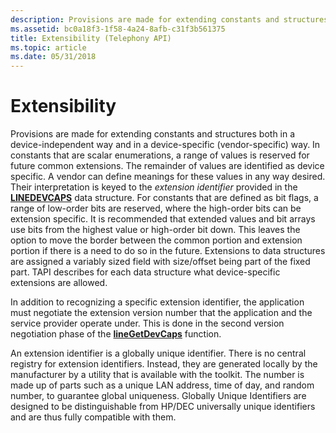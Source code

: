 ```yaml
---
description: Provisions are made for extending constants and structures both in a device-independent way and in a device-specific (vendor-specific) way.
ms.assetid: bc0a18f3-1f58-4a24-8afb-c31f3b561375
title: Extensibility (Telephony API)
ms.topic: article
ms.date: 05/31/2018
---
```


# Extensibility

Provisions are made for extending constants and structures both in a device-independent way and in a device-specific (vendor-specific) way. In constants that are scalar enumerations, a range of values is reserved for future common extensions. The remainder of values are identified as device specific. A vendor can define meanings for these values in any way desired. Their interpretation is keyed to the *extension identifier* provided in the [**LINEDEVCAPS**](/windows/win32/api/tapi/ns-tapi-linedevcaps) data structure. For constants that are defined as bit flags, a range of low-order bits are reserved, where the high-order bits can be extension specific. It is recommended that extended values and bit arrays use bits from the highest value or high-order bit down. This leaves the option to move the border between the common portion and extension portion if there is a need to do so in the future. Extensions to data structures are assigned a variably sized field with size/offset being part of the fixed part. TAPI describes for each data structure what device-specific extensions are allowed.

In addition to recognizing a specific extension identifier, the application must negotiate the extension version number that the application and the service provider operate under. This is done in the second version negotiation phase of the [**lineGetDevCaps**](/windows/win32/api/tapi/nf-tapi-linegetdevcaps) function.

An extension identifier is a globally unique identifier. There is no central registry for extension identifiers. Instead, they are generated locally by the manufacturer by a utility that is available with the toolkit. The number is made up of parts such as a unique LAN address, time of day, and random number, to guarantee global uniqueness. Globally Unique Identifiers are designed to be distinguishable from HP/DEC universally unique identifiers and are thus fully compatible with them.

 

 
